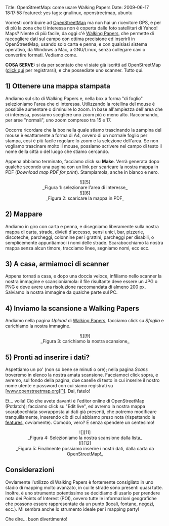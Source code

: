 Title: OpenStreetMap: come usare Walking Papers
Date:  2009-06-17 18:17:58
featured: yes
tags: gnulinux, openstreetmap, ubuntu

Vorresti contribuire ad [OpenStreetMap][1] ma non
hai un ricevitore GPS, e per di più la zona che ti interessa non è coperta
dalle foto satellitari di Yahoo! Maps? Niente di più facile, da oggi c'è
[Walking Papers][2], che permette di raccogliere dati sul campo con ottima
precisione ed inserirli in OpenStreetMap, usando solo carta e penna, e con
qualsiasi sistema operativo, da Windows a Mac, a GNU/Linux, senza collegare
cavi o convertire formati. Vediamo come.


**COSA SERVE:** si da per scontato che vi siate già iscritti ad OpenStreetMap
([click qui][3] per registrarsi), e che possediate uno scanner. Tutto qui.


## 1) Ottenere una mappa stampata ##

Andiamo sul sito di Walking Papers e, nella box a forma "di foglio"
selezioniamo l'area che ci interessa. Utilizzando la rotellina del mouse è
possibile aumentare o diminuire lo zoom. In base all'ampiezza dell'area che ci
interessa, possiamo scegliere uno zoom più o meno alto. Raccomando, per aree
"normali", uno zoom compreso tra 15 e 17.

Occorre ricordare che la box nella quale stiamo trascinando la zampina del
mouse è esattamente a forma di A4, ovvero di un normale foglio per stampa,
cosi è più facile regolare lo zoom e la selezione dell'area. Se non vogliamo
trascinare molto il mouse, possiamo scrivere nel campo di testo il nome della
città o del luogo che stiamo cercando.

Appena abbiamo terminato, facciamo click su __Make__. Verrà generata dopo
qualche secondo una pagina con un link per scaricare la nostra mappa in PDF
(_Download map PDF for print_[][4]). Stampiamola, anche in bianco e nero.


<center>![][5]<br>_Figura 1: selezionare l'area di interesse_</center>

<center>![][6]<br>_Figura 2: scaricare la mappa in PDF_</center>


## 2) Mappare ##

Andiamo in giro con carta e penna, e disegniamo liberamente sulla nostra mappa
di carta, strade, divieti d'accesso, sensi unici, bar, pizzerie, discoteche,
parcheggi, colonnine per i grattini, parcheggi per disabili, o semplicemente
appuntiamoci i nomi delle strade. Scarabocchiamo la nostra mappa senza alcun
timore, tracciamo linee, segniamo nomi, ecc ecc.


## 3) A casa, armiamoci di scanner ##

Appena tornati a casa, e dopo una doccia veloce, infiliamo nello scanner la
nostra immagine e scansioniamola: il file risultante deve essere un JPG o PNG
e deve avere una risoluzione raccomandata di almeno 200 px. Salviamo la nostra
immagine da qualche parte sul PC.


## 4) Inviamo la scansione a Walking Papers ##

Andiamo nella pagina _Upload_ di [Walking Papers][8], facciamo click su
_Sfoglia_ e carichiamo la nostra immagine.


<center>![][9]<br>_Figura 3: carichiamo la nostra scansione_</center>


## 5) Pronti ad inserire i dati? ##

Aspettiamo un po' (non so bene se minuti o ore); nella pagina _Scans_ 
troveremo in elenco la nostra amata scansione. Facciamoci click sopra, e
avremo, sul fondo della pagina, due caselle di testo in cui inserire il nostro
nome utente e password con cui siamo registrati su [www.openstreetmap.org][1].
Dai, fatelo!

Et... voila! Ciò che avete davanti è l'editor online di OpenStreetMap
(Potlatch); facciamo click su "Edit live", ed avremo la nostra mappa
scarabocchiata sovrapposta ai dati già presenti, che potremo modificare
tranquillamente, inserendo ciò di cui abbiamo preso nota (rispettando le
[features][10], ovviamente). Comodo, vero? E senza spendere un centesimo!


<center>![][11]<br>_Figura 4: Selezioniamo la nostra scansione dalla lista_</center>


<center>![][12]<br>_Figura 5: Finalmente possiamo inserire i nostri dati, dalla carta da
OpenStreetMap!_</center>


## Considerazioni ##

Ovviamente l'utilizzo di Walking Papers è fortemente consigliato in uno stadio
di mapping molto avanzato, in cui le strade sono presenti quasi tutte.
Inoltre, è uno strumento potentissimo se decidiamo di usarlo per prendere nota
dei Points of Interest (POI), ovvero tutte le informazioni geografiche che
possono essere rappresentate da un punto (locali, fontane, negozi, ecc.). Mi
sembra anche lo strumento ideale per i mapping party!

Che dire... buon divertimento!

   [1]: http://www.openstreetmap.org/

   [2]: http://walking-papers.org/

   [3]: http://www.openstreetmap.org/user/new

   [4]: http://paperwalking-uploads.s3.amazonaws.com/prints/v3lr7z32/walking-paper-v3lr7z32.pdf

   [5]: http://dl.dropbox.com/u/369614/blog/img_red/schermata2j.png

   [6]: http://dl.dropbox.com/u/369614/blog/img_red/schermata1q.png

   [8]: http://walking-papers.org/upload.php

   [9]: http://dl.dropbox.com/u/369614/blog/img_red/schermata3v.png

   [10]: http://wiki.openstreetmap.org/wiki/Map_Features

   [11]: http://dl.dropbox.com/u/369614/blog/img_red/schermata4nab.png

   [12]: http://dl.dropbox.com/u/369614/blog/img_red/schermata5.png
